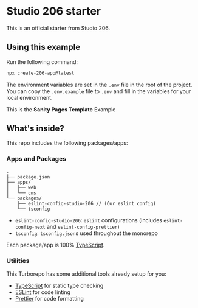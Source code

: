 # Studio 206 starter

This is an official starter from Studio 206.

## Using this example

Run the following command:

```sh
npx create-206-app@latest
```

The environment variables are set in the `.env` file in the root of the project. You can copy the `.env.example` file to `.env` and fill in the variables for your local environment.

This is the **Sanity Pages Template** Example

## What's inside?

This repo includes the following packages/apps:

### Apps and Packages

```
.
├── package.json
├── apps/
│   ├── web
│   └── cms
└── packages/
    ├── eslint-config-studio-206 // (Our eslint config)
    └── tsconfig
```

- `eslint-config-studio-206`: `eslint` configurations (includes `eslint-config-next` and `eslint-config-prettier`)
- `tsconfig`: `tsconfig.json`s used throughout the monorepo

Each package/app is 100% [TypeScript](https://www.typescriptlang.org/).

### Utilities

This Turborepo has some additional tools already setup for you:

- [TypeScript](https://www.typescriptlang.org/) for static type checking
- [ESLint](https://eslint.org/) for code linting
- [Prettier](https://prettier.io) for code formatting
